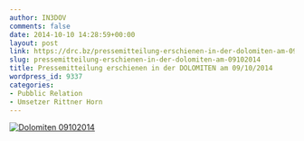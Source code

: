 ```yaml
---
author: IN3DOV
comments: false
date: 2014-10-10 14:28:59+00:00
layout: post
link: https://drc.bz/pressemitteilung-erschienen-in-der-dolomiten-am-09102014/
slug: pressemitteilung-erschienen-in-der-dolomiten-am-09102014
title: Pressemitteilung erschienen in der DOLOMITEN am 09/10/2014
wordpress_id: 9337
categories:
- Pubblic Relation
- Umsetzer Rittner Horn
---
```


[![Dolomiten 09102014](https://drc.bz/wp-content/uploads/2014/10/Dolomiten-091020142.jpg)](https://drc.bz/wp-content/uploads/2014/10/Dolomiten-091020142.jpg)
